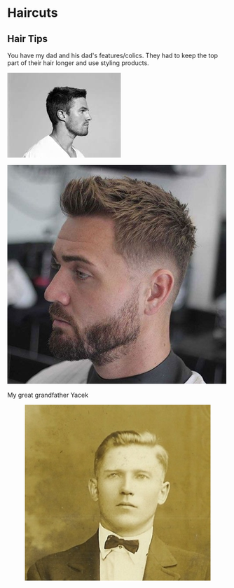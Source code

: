 # Haircuts

## Hair Tips

You have my dad and his dad's features/colics.  They had to keep the top part of their hair longer and use styling products. &#x20;



![](<../../.gitbook/assets/image (1) (2).png>)

![](<../../.gitbook/assets/image (3) (1) (1) (1) (1) (1) (1) (1) (1) (1) (1) (1) (1) (1) (1) (1) (1).png>)



My great grandfather Yacek

<figure><img src="../../.gitbook/assets/image (827).png" alt=""><figcaption></figcaption></figure>

